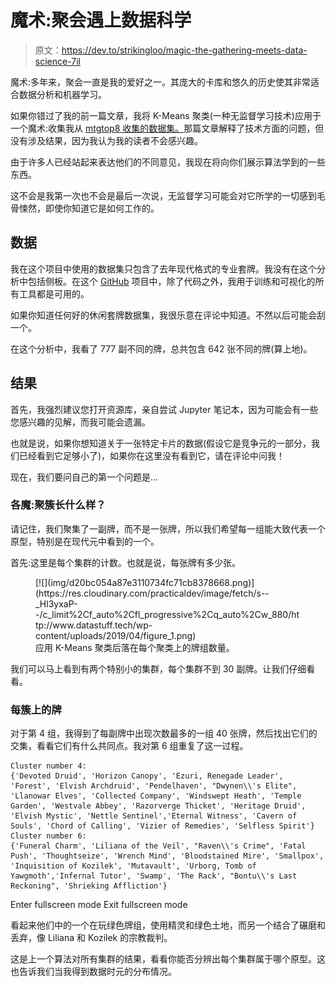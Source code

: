 # 魔术:聚会遇上数据科学

> 原文：<https://dev.to/strikingloo/magic-the-gathering-meets-data-science-7il>

魔术:多年来，聚会一直是我的爱好之一。其庞大的卡库和悠久的历史使其非常适合数据分析和机器学习。

如果你错过了我的前一篇文章，我将 K-Means 聚类(一种无监督学习技术)应用于一个魔术:收集我从 [mtgtop8 收集的数据集。](https://mtgtop8.com)那篇文章解释了技术方面的问题，但没有涉及结果，因为我认为我的读者不会感兴趣。

由于许多人已经站起来表达他们的不同意见，我现在将向你们展示算法学到的一些东西。

这不会是我第一次也不会是最后一次说，无监督学习可能会对它所学的一切感到毛骨悚然，即使你知道它是如何工作的。

## 数据

我在这个项目中使用的数据集只包含了去年现代格式的专业套牌。我没有在这个分析中包括侧板。在这个 [GitHub](https://github.com/StrikingLoo/MtGRecommender/) 项目中，除了代码之外，我用于训练和可视化的所有工具都是可用的。

如果你知道任何好的休闲套牌数据集，我很乐意在评论中知道。不然以后可能会刮一个。

在这个分析中，我看了 777 副不同的牌，总共包含 642 张不同的牌(算上地)。

## 结果

首先，我强烈建议您打开资源库，亲自尝试 Jupyter 笔记本，因为可能会有一些您感兴趣的见解，而我可能会遗漏。

也就是说，如果你想知道关于一张特定卡片的数据(假设它是竞争元的一部分，我们已经看到它足够小了)，如果你在这里没有看到它，请在评论中问我！

现在，我们要问自己的第一个问题是…

### 各魔:聚簇长什么样？

请记住，我们聚集了一副牌，而不是一张牌，所以我们希望每一组能大致代表一个原型，特别是在现代元中看到的一个。

首先:这里是每个集群的计数。也就是说，每张牌有多少张。

<figure>[![](img/d20bc054a87e3110734fc71cb8378668.png)](https://res.cloudinary.com/practicaldev/image/fetch/s--_Hl3yxaP--/c_limit%2Cf_auto%2Cfl_progressive%2Cq_auto%2Cw_880/http://www.datastuff.tech/wp-content/uploads/2019/04/figure_1.png) 

<figcaption>应用 K-Means 聚类后落在每个聚类上的牌组数量。</figcaption>

</figure>

我们可以马上看到有两个特别小的集群，每个集群不到 30 副牌。让我们仔细看看。

### 每簇上的牌

对于第 4 组，我得到了每副牌中出现次数最多的一组 40 张牌，然后找出它们的交集，看看它们有什么共同点。我对第 6 组重复了这一过程。

```
Cluster number 4:
{'Devoted Druid', 'Horizon Canopy', 'Ezuri, Renegade Leader', 'Forest', 'Elvish Archdruid', 'Pendelhaven', "Dwynen\\'s Elite", 'Llanowar Elves', 'Collected Company', 'Windswept Heath', 'Temple Garden', 'Westvale Abbey', 'Razorverge Thicket', 'Heritage Druid', 'Elvish Mystic', 'Nettle Sentinel','Eternal Witness', 'Cavern of Souls', 'Chord of Calling', 'Vizier of Remedies', 'Selfless Spirit'}
Cluster number 6:
{'Funeral Charm', 'Liliana of the Veil', "Raven\\'s Crime", 'Fatal Push', 'Thoughtseize', 'Wrench Mind', 'Bloodstained Mire', 'Smallpox', 'Inquisition of Kozilek', 'Mutavault', 'Urborg, Tomb of Yawgmoth','Infernal Tutor', 'Swamp', 'The Rack', "Bontu\\'s Last Reckoning", 'Shrieking Affliction'} 
```

Enter fullscreen mode Exit fullscreen mode

看起来他们中的一个在玩绿色牌组，使用精灵和绿色土地，而另一个结合了碾磨和丢弃，像 Liliana 和 Kozilek 的宗教裁判。

这是上一个算法对所有集群的结果，看看你能否分辨出每个集群属于哪个原型。这也告诉我们当我得到数据时元的分布情况。